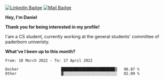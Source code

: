 [![Linkedin Badge](https://img.shields.io/badge/-LinkedIn-0e76a8?style=flat-square&logo=Linkedin&logoColor=white)](https://www.linkedin.com/in/daniel-negi-592ba3223/)
[![Mail Badge](https://img.shields.io/badge/Gmail-D14836?style=flat-square&logo=gmail&logoColor=white)](mailto:daniel.ravi.negi@googlemail.com)

**Hey, I'm Daniel**

**Thank you for being interested in my profile!**

I'am a CS student, currently working at the general students' committee of paderborn univeristy.

**What've I been up to this month?** 

<!--START_SECTION:waka-->

```text
From: 18 March 2022 - To: 17 April 2022

Docker                   ████████████████████████▒   96.87 %
Other                    ▓░░░░░░░░░░░░░░░░░░░░░░░░   02.09 %
```

<!--END_SECTION:waka-->
